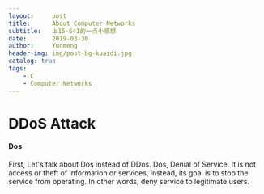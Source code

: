 ```yaml
---
layout:     post
title:      About Computer Networks
subtitle:   上15-641的一点小感想
date:       2019-03-30
author:     Yunmeng
header-img: img/post-bg-kuaidi.jpg
catalog: true
tags:
    - C
    - Computer Networks
---
```


# DDoS Attack
#### Dos
First, Let's talk about Dos instead of DDos. Dos, Denial of Service. It is not access or theft of information or services, instead, its goal is to stop the service from operating. In other words, deny service to legitimate users.
